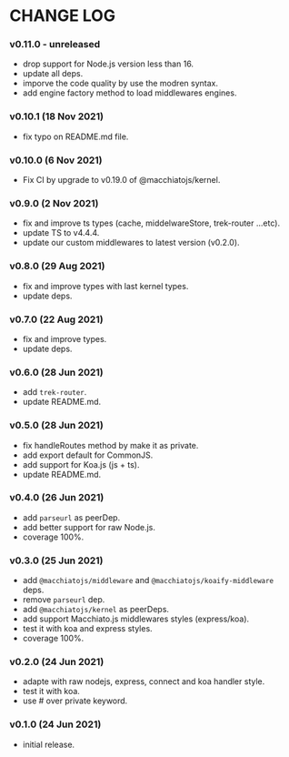 # CHANGE LOG


### v0.11.0 - unreleased

- drop support for Node.js version less than 16.
- update all deps.
- imporve the code quality by use the modren syntax.
- add engine factory method to load middlewares engines.

### v0.10.1 (18 Nov 2021)

- fix typo on README.md file.

### v0.10.0 (6 Nov 2021)

- Fix CI by upgrade to v0.19.0 of @macchiatojs/kernel.

### v0.9.0 (2 Nov 2021)

- fix and improve ts types (cache, middelwareStore, trek-router ...etc).
- update TS to v4.4.4.
- update our custom middlewares to latest version (v0.2.0).

### v0.8.0 (29 Aug 2021)

- fix and improve types with last kernel types.
- update deps.

### v0.7.0 (22 Aug 2021)

- fix and improve types.
- update deps.

### v0.6.0 (28 Jun 2021)

- add `trek-router`.
- update README.md.

### v0.5.0 (28 Jun 2021)

- fix handleRoutes method by make it as private.
- add export default for CommonJS.
- add support for Koa.js (js + ts).
- update README.md.

### v0.4.0 (26 Jun 2021)

- add `parseurl` as peerDep.
- add better support for raw Node.js.
- coverage 100%.

### v0.3.0 (25 Jun 2021)

- add `@macchiatojs/middleware` and `@macchiatojs/koaify-middleware` deps.
- remove `parseurl` dep.
- add `@macchiatojs/kernel` as peerDeps.
- add support Macchiato.js middlewares styles (express/koa).
- test it with koa and express styles.
- coverage 100%.

### v0.2.0 (24 Jun 2021)

- adapte with raw nodejs, express, connect and koa handler style.
- test it with koa.
- use # over private keyword.

### v0.1.0 (24 Jun 2021)

- initial release.
